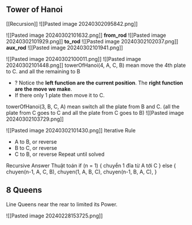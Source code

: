 ## Tower of Hanoi
[[Recursion]]
![[Pasted image 20240302095842.png]]

![[Pasted image 20240302101632.png]]
**from_rod**
![[Pasted image 20240302101929.png]]
**to_rod**
![[Pasted image 20240302102037.png]]
**aux_rod**
![[Pasted image 20240302101941.png]]


![[Pasted image 20240302100011.png]]
![[Pasted image 20240302101448.png]]
towerOfHanoi(4, A, C, B) mean move the 4th plate to C. and all the remaining to B
+ ? Notice the **left function are the current position**. The **right function are the move we make**.  
+ If there only 1 plate then move it to C.

towerOfHanoi(3, B, C, A) mean switch all the plate from B and C. (all the plate from C goes to C and all the plate from C goes to B) 
![[Pasted image 20240302103729.png]]


![[Pasted image 20240302101430.png]]
Iterative Rule
+ A to B, or reverse
+ B to C, or reverse
+ C to B, or reverse
Repeat until solved

Recursive Answer Thuật toán
if (n = 1)
{
	chuyển 1 đĩa từ A tới C
}
else
{
	chuyen(n-1, A, C, B),
	chuyen(1, A, B, C),
	chuyen(n-1, B, A, C),
}

 
## 8 Queens
Line Queens near the rear to limited its Power.

![[Pasted image 20240228153725.png]]
